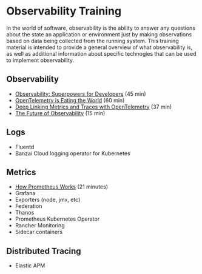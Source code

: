 # Observability Training

In the world of software, observability is the ability to answer any
questions about the state an application or environment just by
making observations based on data being collected from the running
system.  This training material is intended to provide a general
overview of what observability is, as well as additional information
about specific technogies that can be used to implement observability.

## Observability

* [Observability: Superpowers for Developers](https://www.youtube.com/watch?v=1C5eErvSvR4) (45 min)
* [OpenTelemetry is Eating the World](https://www.youtube.com/watch?v=DbaO0Xxv34c) (60 min)
* [Deep Linking Metrics and Traces with OpenTelemetry](https://www.youtube.com/watch?v=TzNZIEvhAdA) (37 min)
* [The Future of Observability](https://www.youtube.com/watch?v=MkSdvPdS1oA) (15 min)

## Logs

* Fluentd 
* Banzai Cloud logging operator for Kubernetes

## Metrics

* [How Prometheus Works](https://www.youtube.com/watch?v=h4Sl21AKiDg) (21 minutes)
* Grafana
* Exporters (node, jmx, etc)
* Federation
* Thanos
* Prometheus Kubernetes Operator
* Rancher Monitoring
* Sidecar containers

## Distributed Tracing

* Elastic APM

